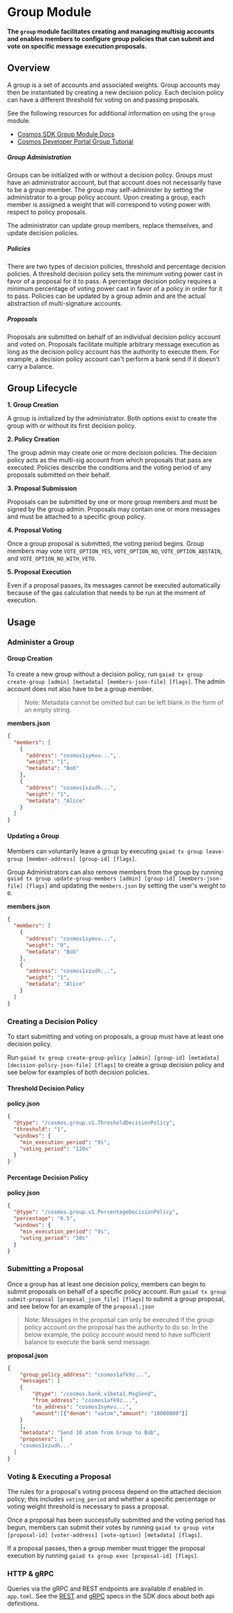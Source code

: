 # Group Module

**The `group` module facilitates creating and managing multisig accounts and enables members to configure group policies that can submit and vote on specific message execution proposals.**

## Overview
A group is a set of accounts and associated weights. Group accounts may then be instantiated by creating a new decision policy. Each decision policy can have a different threshold for voting on and passing proposals.

See the following resources for additional information on using the `group` module.

- [Cosmos SDK Group Module Docs](https://docs.cosmos.network/v0.46/modules/group/)
- [Cosmos Developer Portal Group Tutorial](https://tutorials.cosmos.network/tutorials/understanding-group/)

##### Group Administration
Groups can be initialized with or without a decision policy. Groups must have an administrator account, but that account does not necessarily have to be a group member. The group may self-administer by setting the administrator to a group policy account. Upon creating a group, each member is assigned a weight that will correspond to voting power with respect to policy proposals.

The administrator can update group members, replace themselves, and update decision policies.

##### Policies
There are two types of decision policies, threshold and percentage decision policies. A threshold decision policy sets the minimum voting power cast in favor of a proposal for it to pass. A percentage decision policy requires a minimum percentage of voting power cast in favor of a policy in order for it to pass. Policies can be updated by a group admin and are the actual abstraction of multi-signature accounts.

##### Proposals
Proposals are submitted on behalf of an individual decision policy account and voted on. Proposals facilitate multiple arbitrary message execution as long as the decision policy account has the authority to execute them. For example, a decision policy account can't perform a bank send if it doesn't carry a balance.

## Group Lifecycle

**1. Group Creation**

A group is initialized by the administrator. Both options exist to create the group with or without its first decision policy.

**2. Policy Creation**

The group admin may create one or more decision policies. The decision policy acts as the multi-sig account from which proposals that pass are executed. Policies describe the conditions and the voting period of any proposals submitted on their behalf.

**3. Proposal Submission**

Proposals can be submitted by one or more group members and must be signed by the group admin. Proposals may contain one or more messages and must be attached to a specific group policy.

**4. Proposal Voting**

Once a group proposal is submitted, the voting period begins. Group members may vote `VOTE_OPTION_YES`, `VOTE_OPTION_NO`, `VOTE_OPTION_ABSTAIN`, and `VOTE_OPTION_NO_WITH_VETO`.

**5. Proposal Execution**

Even if a proposal passes, its messages cannot be executed automatically because of the gas calculation that needs to be run at the moment of execution.

## Usage

### Administer a Group

#### Group Creation
To create a new group without a decision policy, run `gaiad tx group create-group [admin] [metadata] [members-json-file] [flags]`. The admin account does not also have to be a group member.

> Note: Metadata cannot be omitted but can be left blank in the form of an empty string.

**members.json**
```json
{
  "members": [
    {
      "address": "cosmos1symvu...",
      "weight": "1",
      "metadata": "Bob"
    },
    {
      "address": "cosmos1xzudh...",
      "weight": "1",
      "metadata": "Alice"
    }
  ]
}
```
#### Updating a Group
Members can voluntarily leave a group by executing `gaiad tx group leave-group [member-address] [group-id] [flags]`.

Group Administrators can also remove members from the group by running `gaiad tx group update-group-members [admin] [group-id] [members-json-file] [flags]` and updating the `members.json` by setting the user's weight to `0`.

**members.json**
```json
{
  "members": [
    {
      "address": "cosmos1symvu...",
      "weight": "0",
      "metadata": "Bob"
    },
    {
      "address": "cosmos1xzudh...",
      "weight": "1",
      "metadata": "Alice"
    }
  ]
}
```

### Creating a Decision Policy
To start submitting and voting on proposals, a group must have at least one decision policy.

Run `gaiad tx group create-group-policy [admin] [group-id] [metadata] [decision-policy-json-file] [flags]` to create a group decision policy and see below for examples of both decision policies.

#### Threshold Decision Policy
**policy.json**
```json
{
  "@type": "/cosmos.group.v1.ThresholdDecisionPolicy",
  "threshold": "1",
  "windows": {
    "min_execution_period": "0s",
    "voting_period": "120s"
  }
}
```

#### Percentage Decision Policy
**policy.json**
```json
{
  "@type": "/cosmos.group.v1.PercentageDecisionPolicy",
  "percentage": "0.5",
  "windows": {
    "min_execution_period": "0s",
    "voting_period": "30s"
  }
}
```

### Submitting a Proposal
Once a group has at least one decision policy, members can begin to submit proposals on behalf of a specific policy account. Run `gaiad tx group submit-proposal [proposal_json_file] [flags]` to submit a group proposal, and see below for an example of the `proposal.json`

> Note: Messages in the proposal can only be executed if the group policy account on the proposal has the authority to do so. In the below example, the policy account would need to have sufficient balance to execute the bank send message.

**proposal.json**
```json
{
	"group_policy_address": "cosmos1afk9z...",
	"messages": [
  	{
  		"@type": "/cosmos.bank.v1beta1.MsgSend",
  		"from_address": "cosmos1afk9z...",
  		"to_address": "cosmos1symvu...",
  		"amount":[{"denom": "uatom","amount": "10000000"}]
  	}
	],
	"metadata": "Send 10 atom from Group to Bob",
	"proposers": [
    "cosmos1xzudh..."
  ]
}
```

### Voting & Executing a Proposal
The rules for a proposal's voting process depend on the attached decision policy; this includes `voting_period` and whether a specific percentage or voting weight threshold is necessary to pass a proposal.

Once a proposal has been successfully submitted and the voting period has begun, members can submit their votes by running `gaiad tx group vote [proposal-id] [voter-address] [vote-option] [metadata] [flags]`.

If a proposal passes, then a group member must trigger the proposal execution by running `gaiad tx group exec [proposal-id] [flags]`.

### HTTP & gRPC
Queries via the gRPC and REST endpoints are available if enabled in `app.toml`. See the [REST](https://docs.cosmos.network/v0.46/modules/group/05_client.html#rest) and [gRPC](https://docs.cosmos.network/v0.46/modules/group/05_client.html#grpc) specs in the SDK docs about both api definitions.
